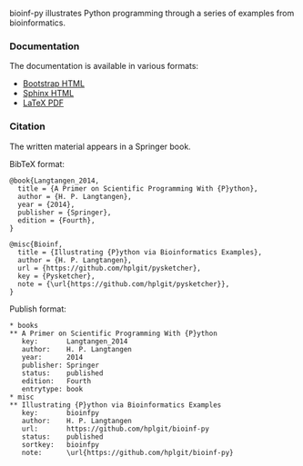 bioinf-py illustrates Python programming through a series of
examples from bioinformatics.

### Documentation

The documentation is available in various formats:

 * [Bootstrap HTML](http://hplgit/github.io/bioinf-py/doc/pub/bioinf-py.html)
 * [Sphinx HTML](http://hplgit/github.io/bioinf-py/doc/pub/html/index.html)
 * [LaTeX PDF](http://hplgit/github.io/bioinf-py/doc/pub/bioinf-py.pdf)

### Citation

The written material appears in a Springer book.

BibTeX format:


```
@book{Langtangen_2014,
  title = {A Primer on Scientific Programming With {P}ython},
  author = {H. P. Langtangen},
  year = {2014},
  publisher = {Springer},
  edition = {Fourth},
}

@misc{Bioinf,
  title = {Illustrating {P}ython via Bioinformatics Examples},
  author = {H. P. Langtangen},
  url = {https://github.com/hplgit/pysketcher},
  key = {Pysketcher},
  note = {\url{https://github.com/hplgit/pysketcher}},
}
```

Publish format:


```
* books
** A Primer on Scientific Programming With {P}ython
   key:       Langtangen_2014
   author:    H. P. Langtangen
   year:      2014
   publisher: Springer
   status:    published
   edition:   Fourth
   entrytype: book
* misc
** Illustrating {P}ython via Bioinformatics Examples
   key:       bioinfpy
   author:    H. P. Langtangen
   url:       https://github.com/hplgit/bioinf-py
   status:    published
   sortkey:   bioinfpy
   note:      \url{https://github.com/hplgit/bioinf-py}
```

